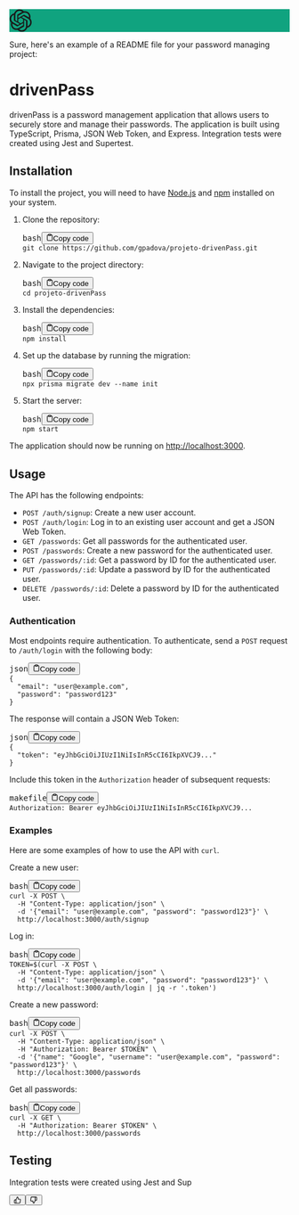 <div class="text-base gap-4 md:gap-6 md:max-w-2xl lg:max-w-2xl xl:max-w-3xl p-4 md:py-6 flex lg:px-0 m-auto"><div class="w-[30px] flex flex-col relative items-end"><div class="relative h-[30px] w-[30px] p-1 rounded-sm text-white flex items-center justify-center" style="background-color: rgb(16, 163, 127);"><svg width="41" height="41" viewBox="0 0 41 41" fill="none" xmlns="http://www.w3.org/2000/svg" stroke-width="1.5" class="h-6 w-6"><path d="M37.5324 16.8707C37.9808 15.5241 38.1363 14.0974 37.9886 12.6859C37.8409 11.2744 37.3934 9.91076 36.676 8.68622C35.6126 6.83404 33.9882 5.3676 32.0373 4.4985C30.0864 3.62941 27.9098 3.40259 25.8215 3.85078C24.8796 2.7893 23.7219 1.94125 22.4257 1.36341C21.1295 0.785575 19.7249 0.491269 18.3058 0.500197C16.1708 0.495044 14.0893 1.16803 12.3614 2.42214C10.6335 3.67624 9.34853 5.44666 8.6917 7.47815C7.30085 7.76286 5.98686 8.3414 4.8377 9.17505C3.68854 10.0087 2.73073 11.0782 2.02839 12.312C0.956464 14.1591 0.498905 16.2988 0.721698 18.4228C0.944492 20.5467 1.83612 22.5449 3.268 24.1293C2.81966 25.4759 2.66413 26.9026 2.81182 28.3141C2.95951 29.7256 3.40701 31.0892 4.12437 32.3138C5.18791 34.1659 6.8123 35.6322 8.76321 36.5013C10.7141 37.3704 12.8907 37.5973 14.9789 37.1492C15.9208 38.2107 17.0786 39.0587 18.3747 39.6366C19.6709 40.2144 21.0755 40.5087 22.4946 40.4998C24.6307 40.5054 26.7133 39.8321 28.4418 38.5772C30.1704 37.3223 31.4556 35.5506 32.1119 33.5179C33.5027 33.2332 34.8167 32.6547 35.9659 31.821C37.115 30.9874 38.0728 29.9178 38.7752 28.684C39.8458 26.8371 40.3023 24.6979 40.0789 22.5748C39.8556 20.4517 38.9639 18.4544 37.5324 16.8707ZM22.4978 37.8849C20.7443 37.8874 19.0459 37.2733 17.6994 36.1501C17.7601 36.117 17.8666 36.0586 17.936 36.0161L25.9004 31.4156C26.1003 31.3019 26.2663 31.137 26.3813 30.9378C26.4964 30.7386 26.5563 30.5124 26.5549 30.2825V19.0542L29.9213 20.998C29.9389 21.0068 29.9541 21.0198 29.9656 21.0359C29.977 21.052 29.9842 21.0707 29.9867 21.0902V30.3889C29.9842 32.375 29.1946 34.2791 27.7909 35.6841C26.3872 37.0892 24.4838 37.8806 22.4978 37.8849ZM6.39227 31.0064C5.51397 29.4888 5.19742 27.7107 5.49804 25.9832C5.55718 26.0187 5.66048 26.0818 5.73461 26.1244L13.699 30.7248C13.8975 30.8408 14.1233 30.902 14.3532 30.902C14.583 30.902 14.8088 30.8408 15.0073 30.7248L24.731 25.1103V28.9979C24.7321 29.0177 24.7283 29.0376 24.7199 29.0556C24.7115 29.0736 24.6988 29.0893 24.6829 29.1012L16.6317 33.7497C14.9096 34.7416 12.8643 35.0097 10.9447 34.4954C9.02506 33.9811 7.38785 32.7263 6.39227 31.0064ZM4.29707 13.6194C5.17156 12.0998 6.55279 10.9364 8.19885 10.3327C8.19885 10.4013 8.19491 10.5228 8.19491 10.6071V19.808C8.19351 20.0378 8.25334 20.2638 8.36823 20.4629C8.48312 20.6619 8.64893 20.8267 8.84863 20.9404L18.5723 26.5542L15.206 28.4979C15.1894 28.5089 15.1703 28.5155 15.1505 28.5173C15.1307 28.5191 15.1107 28.516 15.0924 28.5082L7.04046 23.8557C5.32135 22.8601 4.06716 21.2235 3.55289 19.3046C3.03862 17.3858 3.30624 15.3413 4.29707 13.6194ZM31.955 20.0556L22.2312 14.4411L25.5976 12.4981C25.6142 12.4872 25.6333 12.4805 25.6531 12.4787C25.6729 12.4769 25.6928 12.4801 25.7111 12.4879L33.7631 17.1364C34.9967 17.849 36.0017 18.8982 36.6606 20.1613C37.3194 21.4244 37.6047 22.849 37.4832 24.2684C37.3617 25.6878 36.8382 27.0432 35.9743 28.1759C35.1103 29.3086 33.9415 30.1717 32.6047 30.6641C32.6047 30.5947 32.6047 30.4733 32.6047 30.3889V21.188C32.6066 20.9586 32.5474 20.7328 32.4332 20.5338C32.319 20.3348 32.154 20.1698 31.955 20.0556ZM35.3055 15.0128C35.2464 14.9765 35.1431 14.9142 35.069 14.8717L27.1045 10.2712C26.906 10.1554 26.6803 10.0943 26.4504 10.0943C26.2206 10.0943 25.9948 10.1554 25.7963 10.2712L16.0726 15.8858V11.9982C16.0715 11.9783 16.0753 11.9585 16.0837 11.9405C16.0921 11.9225 16.1048 11.9068 16.1207 11.8949L24.1719 7.25025C25.4053 6.53903 26.8158 6.19376 28.2383 6.25482C29.6608 6.31589 31.0364 6.78077 32.2044 7.59508C33.3723 8.40939 34.2842 9.53945 34.8334 10.8531C35.3826 12.1667 35.5464 13.6095 35.3055 15.0128ZM14.2424 21.9419L10.8752 19.9981C10.8576 19.9893 10.8423 19.9763 10.8309 19.9602C10.8195 19.9441 10.8122 19.9254 10.8098 19.9058V10.6071C10.8107 9.18295 11.2173 7.78848 11.9819 6.58696C12.7466 5.38544 13.8377 4.42659 15.1275 3.82264C16.4173 3.21869 17.8524 2.99464 19.2649 3.1767C20.6775 3.35876 22.0089 3.93941 23.1034 4.85067C23.0427 4.88379 22.937 4.94215 22.8668 4.98473L14.9024 9.58517C14.7025 9.69878 14.5366 9.86356 14.4215 10.0626C14.3065 10.2616 14.2466 10.4877 14.2479 10.7175L14.2424 21.9419ZM16.071 17.9991L20.4018 15.4978L24.7325 17.9975V22.9985L20.4018 25.4983L16.071 22.9985V17.9991Z" fill="currentColor"></path></svg></div></div><div class="relative flex w-[calc(100%-50px)] flex-col gap-1 md:gap-3 lg:w-[calc(100%-115px)]"><div class="flex flex-grow flex-col gap-3"><div class="min-h-[20px] flex flex-col items-start gap-4 whitespace-pre-wrap"><div class="markdown prose w-full break-words dark:prose-invert light"><p>Sure, here's an example of a README file for your password managing project:</p><h1>drivenPass</h1><p>drivenPass is a password management application that allows users to securely store and manage their passwords. The application is built using TypeScript, Prisma, JSON Web Token, and Express. Integration tests were created using Jest and Supertest.</p><h2>Installation</h2><p>To install the project, you will need to have <a href="https://nodejs.org/en/" target="_new">Node.js</a> and <a href="https://www.npmjs.com/" target="_new">npm</a> installed on your system.</p><ol><li><p>Clone the repository:</p><pre><div class="bg-black mb-4 rounded-md"><div class="flex items-center relative text-gray-200 bg-gray-800 px-4 py-2 text-xs font-sans"><span class="">bash</span><button class="flex ml-auto gap-2"><svg stroke="currentColor" fill="none" stroke-width="2" viewBox="0 0 24 24" stroke-linecap="round" stroke-linejoin="round" class="h-4 w-4" height="1em" width="1em" xmlns="http://www.w3.org/2000/svg"><path d="M16 4h2a2 2 0 0 1 2 2v14a2 2 0 0 1-2 2H6a2 2 0 0 1-2-2V6a2 2 0 0 1 2-2h2"></path><rect x="8" y="2" width="8" height="4" rx="1" ry="1"></rect></svg>Copy code</button></div><div class="p-4 overflow-y-auto"><code class="!whitespace-pre hljs language-bash">git <span class="hljs-built_in">clone</span> https://github.com/gpadova/projeto-drivenPass.git
</code></div></div></pre></li><li><p>Navigate to the project directory:</p><pre><div class="bg-black mb-4 rounded-md"><div class="flex items-center relative text-gray-200 bg-gray-800 px-4 py-2 text-xs font-sans"><span class="">bash</span><button class="flex ml-auto gap-2"><svg stroke="currentColor" fill="none" stroke-width="2" viewBox="0 0 24 24" stroke-linecap="round" stroke-linejoin="round" class="h-4 w-4" height="1em" width="1em" xmlns="http://www.w3.org/2000/svg"><path d="M16 4h2a2 2 0 0 1 2 2v14a2 2 0 0 1-2 2H6a2 2 0 0 1-2-2V6a2 2 0 0 1 2-2h2"></path><rect x="8" y="2" width="8" height="4" rx="1" ry="1"></rect></svg>Copy code</button></div><div class="p-4 overflow-y-auto"><code class="!whitespace-pre hljs language-bash"><span class="hljs-built_in">cd</span> projeto-drivenPass
</code></div></div></pre></li><li><p>Install the dependencies:</p><pre><div class="bg-black mb-4 rounded-md"><div class="flex items-center relative text-gray-200 bg-gray-800 px-4 py-2 text-xs font-sans"><span class="">bash</span><button class="flex ml-auto gap-2"><svg stroke="currentColor" fill="none" stroke-width="2" viewBox="0 0 24 24" stroke-linecap="round" stroke-linejoin="round" class="h-4 w-4" height="1em" width="1em" xmlns="http://www.w3.org/2000/svg"><path d="M16 4h2a2 2 0 0 1 2 2v14a2 2 0 0 1-2 2H6a2 2 0 0 1-2-2V6a2 2 0 0 1 2-2h2"></path><rect x="8" y="2" width="8" height="4" rx="1" ry="1"></rect></svg>Copy code</button></div><div class="p-4 overflow-y-auto"><code class="!whitespace-pre hljs language-bash">npm install
</code></div></div></pre></li><li><p>Set up the database by running the migration:</p><pre><div class="bg-black mb-4 rounded-md"><div class="flex items-center relative text-gray-200 bg-gray-800 px-4 py-2 text-xs font-sans"><span class="">bash</span><button class="flex ml-auto gap-2"><svg stroke="currentColor" fill="none" stroke-width="2" viewBox="0 0 24 24" stroke-linecap="round" stroke-linejoin="round" class="h-4 w-4" height="1em" width="1em" xmlns="http://www.w3.org/2000/svg"><path d="M16 4h2a2 2 0 0 1 2 2v14a2 2 0 0 1-2 2H6a2 2 0 0 1-2-2V6a2 2 0 0 1 2-2h2"></path><rect x="8" y="2" width="8" height="4" rx="1" ry="1"></rect></svg>Copy code</button></div><div class="p-4 overflow-y-auto"><code class="!whitespace-pre hljs language-bash">npx prisma migrate dev --name init
</code></div></div></pre></li><li><p>Start the server:</p><pre><div class="bg-black mb-4 rounded-md"><div class="flex items-center relative text-gray-200 bg-gray-800 px-4 py-2 text-xs font-sans"><span class="">bash</span><button class="flex ml-auto gap-2"><svg stroke="currentColor" fill="none" stroke-width="2" viewBox="0 0 24 24" stroke-linecap="round" stroke-linejoin="round" class="h-4 w-4" height="1em" width="1em" xmlns="http://www.w3.org/2000/svg"><path d="M16 4h2a2 2 0 0 1 2 2v14a2 2 0 0 1-2 2H6a2 2 0 0 1-2-2V6a2 2 0 0 1 2-2h2"></path><rect x="8" y="2" width="8" height="4" rx="1" ry="1"></rect></svg>Copy code</button></div><div class="p-4 overflow-y-auto"><code class="!whitespace-pre hljs language-bash">npm start
</code></div></div></pre></li></ol><p>The application should now be running on <a href="http://localhost:3000" target="_new">http://localhost:3000</a>.</p><h2>Usage</h2><p>The API has the following endpoints:</p><ul><li><code>POST /auth/signup</code>: Create a new user account.</li><li><code>POST /auth/login</code>: Log in to an existing user account and get a JSON Web Token.</li><li><code>GET /passwords</code>: Get all passwords for the authenticated user.</li><li><code>POST /passwords</code>: Create a new password for the authenticated user.</li><li><code>GET /passwords/:id</code>: Get a password by ID for the authenticated user.</li><li><code>PUT /passwords/:id</code>: Update a password by ID for the authenticated user.</li><li><code>DELETE /passwords/:id</code>: Delete a password by ID for the authenticated user.</li></ul><h3>Authentication</h3><p>Most endpoints require authentication. To authenticate, send a <code>POST</code> request to <code>/auth/login</code> with the following body:</p><pre><div class="bg-black mb-4 rounded-md"><div class="flex items-center relative text-gray-200 bg-gray-800 px-4 py-2 text-xs font-sans"><span class="">json</span><button class="flex ml-auto gap-2"><svg stroke="currentColor" fill="none" stroke-width="2" viewBox="0 0 24 24" stroke-linecap="round" stroke-linejoin="round" class="h-4 w-4" height="1em" width="1em" xmlns="http://www.w3.org/2000/svg"><path d="M16 4h2a2 2 0 0 1 2 2v14a2 2 0 0 1-2 2H6a2 2 0 0 1-2-2V6a2 2 0 0 1 2-2h2"></path><rect x="8" y="2" width="8" height="4" rx="1" ry="1"></rect></svg>Copy code</button></div><div class="p-4 overflow-y-auto"><code class="!whitespace-pre hljs language-json"><span class="hljs-punctuation">{</span>
  <span class="hljs-attr">"email"</span><span class="hljs-punctuation">:</span> <span class="hljs-string">"user@example.com"</span><span class="hljs-punctuation">,</span>
  <span class="hljs-attr">"password"</span><span class="hljs-punctuation">:</span> <span class="hljs-string">"password123"</span>
<span class="hljs-punctuation">}</span>
</code></div></div></pre><p>The response will contain a JSON Web Token:</p><pre><div class="bg-black mb-4 rounded-md"><div class="flex items-center relative text-gray-200 bg-gray-800 px-4 py-2 text-xs font-sans"><span class="">json</span><button class="flex ml-auto gap-2"><svg stroke="currentColor" fill="none" stroke-width="2" viewBox="0 0 24 24" stroke-linecap="round" stroke-linejoin="round" class="h-4 w-4" height="1em" width="1em" xmlns="http://www.w3.org/2000/svg"><path d="M16 4h2a2 2 0 0 1 2 2v14a2 2 0 0 1-2 2H6a2 2 0 0 1-2-2V6a2 2 0 0 1 2-2h2"></path><rect x="8" y="2" width="8" height="4" rx="1" ry="1"></rect></svg>Copy code</button></div><div class="p-4 overflow-y-auto"><code class="!whitespace-pre hljs language-json"><span class="hljs-punctuation">{</span>
  <span class="hljs-attr">"token"</span><span class="hljs-punctuation">:</span> <span class="hljs-string">"eyJhbGciOiJIUzI1NiIsInR5cCI6IkpXVCJ9..."</span>
<span class="hljs-punctuation">}</span>
</code></div></div></pre><p>Include this token in the <code>Authorization</code> header of subsequent requests:</p><pre><div class="bg-black mb-4 rounded-md"><div class="flex items-center relative text-gray-200 bg-gray-800 px-4 py-2 text-xs font-sans"><span class="">makefile</span><button class="flex ml-auto gap-2"><svg stroke="currentColor" fill="none" stroke-width="2" viewBox="0 0 24 24" stroke-linecap="round" stroke-linejoin="round" class="h-4 w-4" height="1em" width="1em" xmlns="http://www.w3.org/2000/svg"><path d="M16 4h2a2 2 0 0 1 2 2v14a2 2 0 0 1-2 2H6a2 2 0 0 1-2-2V6a2 2 0 0 1 2-2h2"></path><rect x="8" y="2" width="8" height="4" rx="1" ry="1"></rect></svg>Copy code</button></div><div class="p-4 overflow-y-auto"><code class="!whitespace-pre hljs language-makefile"><span class="hljs-section">Authorization: Bearer eyJhbGciOiJIUzI1NiIsInR5cCI6IkpXVCJ9...</span>
</code></div></div></pre><h3>Examples</h3><p>Here are some examples of how to use the API with <code>curl</code>.</p><p>Create a new user:</p><pre><div class="bg-black mb-4 rounded-md"><div class="flex items-center relative text-gray-200 bg-gray-800 px-4 py-2 text-xs font-sans"><span class="">bash</span><button class="flex ml-auto gap-2"><svg stroke="currentColor" fill="none" stroke-width="2" viewBox="0 0 24 24" stroke-linecap="round" stroke-linejoin="round" class="h-4 w-4" height="1em" width="1em" xmlns="http://www.w3.org/2000/svg"><path d="M16 4h2a2 2 0 0 1 2 2v14a2 2 0 0 1-2 2H6a2 2 0 0 1-2-2V6a2 2 0 0 1 2-2h2"></path><rect x="8" y="2" width="8" height="4" rx="1" ry="1"></rect></svg>Copy code</button></div><div class="p-4 overflow-y-auto"><code class="!whitespace-pre hljs language-bash">curl -X POST \
  -H <span class="hljs-string">"Content-Type: application/json"</span> \
  -d <span class="hljs-string">'{"email": "user@example.com", "password": "password123"}'</span> \
  http://localhost:3000/auth/signup
</code></div></div></pre><p>Log in:</p><pre><div class="bg-black mb-4 rounded-md"><div class="flex items-center relative text-gray-200 bg-gray-800 px-4 py-2 text-xs font-sans"><span class="">bash</span><button class="flex ml-auto gap-2"><svg stroke="currentColor" fill="none" stroke-width="2" viewBox="0 0 24 24" stroke-linecap="round" stroke-linejoin="round" class="h-4 w-4" height="1em" width="1em" xmlns="http://www.w3.org/2000/svg"><path d="M16 4h2a2 2 0 0 1 2 2v14a2 2 0 0 1-2 2H6a2 2 0 0 1-2-2V6a2 2 0 0 1 2-2h2"></path><rect x="8" y="2" width="8" height="4" rx="1" ry="1"></rect></svg>Copy code</button></div><div class="p-4 overflow-y-auto"><code class="!whitespace-pre hljs language-bash">TOKEN=$(curl -X POST \
  -H <span class="hljs-string">"Content-Type: application/json"</span> \
  -d <span class="hljs-string">'{"email": "user@example.com", "password": "password123"}'</span> \
  http://localhost:3000/auth/login | jq -r <span class="hljs-string">'.token'</span>)
</code></div></div></pre><p>Create a new password:</p><pre><div class="bg-black mb-4 rounded-md"><div class="flex items-center relative text-gray-200 bg-gray-800 px-4 py-2 text-xs font-sans"><span class="">bash</span><button class="flex ml-auto gap-2"><svg stroke="currentColor" fill="none" stroke-width="2" viewBox="0 0 24 24" stroke-linecap="round" stroke-linejoin="round" class="h-4 w-4" height="1em" width="1em" xmlns="http://www.w3.org/2000/svg"><path d="M16 4h2a2 2 0 0 1 2 2v14a2 2 0 0 1-2 2H6a2 2 0 0 1-2-2V6a2 2 0 0 1 2-2h2"></path><rect x="8" y="2" width="8" height="4" rx="1" ry="1"></rect></svg>Copy code</button></div><div class="p-4 overflow-y-auto"><code class="!whitespace-pre hljs language-bash">curl -X POST \
  -H <span class="hljs-string">"Content-Type: application/json"</span> \
  -H <span class="hljs-string">"Authorization: Bearer <span class="hljs-variable">$TOKEN</span>"</span> \
  -d <span class="hljs-string">'{"name": "Google", "username": "user@example.com", "password": "password123"}'</span> \
  http://localhost:3000/passwords
</code></div></div></pre><p>Get all passwords:</p><pre><div class="bg-black mb-4 rounded-md"><div class="flex items-center relative text-gray-200 bg-gray-800 px-4 py-2 text-xs font-sans"><span class="">bash</span><button class="flex ml-auto gap-2"><svg stroke="currentColor" fill="none" stroke-width="2" viewBox="0 0 24 24" stroke-linecap="round" stroke-linejoin="round" class="h-4 w-4" height="1em" width="1em" xmlns="http://www.w3.org/2000/svg"><path d="M16 4h2a2 2 0 0 1 2 2v14a2 2 0 0 1-2 2H6a2 2 0 0 1-2-2V6a2 2 0 0 1 2-2h2"></path><rect x="8" y="2" width="8" height="4" rx="1" ry="1"></rect></svg>Copy code</button></div><div class="p-4 overflow-y-auto"><code class="!whitespace-pre hljs language-bash">curl -X GET \
  -H <span class="hljs-string">"Authorization: Bearer <span class="hljs-variable">$TOKEN</span>"</span> \
  http://localhost:3000/passwords
</code></div></div></pre><h2>Testing</h2><p>Integration tests were created using Jest and Sup</p></div></div></div><div class="flex justify-between"><div class="text-gray-400 flex self-end lg:self-center justify-center mt-2 gap-3 md:gap-4 lg:gap-1 lg:absolute lg:top-0 lg:translate-x-full lg:right-0 lg:mt-0 lg:pl-2 visible"><button class="p-1 rounded-md hover:bg-gray-100 hover:text-gray-700 dark:text-gray-400 dark:hover:bg-gray-700 dark:hover:text-gray-200 disabled:dark:hover:text-gray-400"><svg stroke="currentColor" fill="none" stroke-width="2" viewBox="0 0 24 24" stroke-linecap="round" stroke-linejoin="round" class="h-4 w-4" height="1em" width="1em" xmlns="http://www.w3.org/2000/svg"><path d="M14 9V5a3 3 0 0 0-3-3l-4 9v11h11.28a2 2 0 0 0 2-1.7l1.38-9a2 2 0 0 0-2-2.3zM7 22H4a2 2 0 0 1-2-2v-7a2 2 0 0 1 2-2h3"></path></svg></button><button class="p-1 rounded-md hover:bg-gray-100 hover:text-gray-700 dark:text-gray-400 dark:hover:bg-gray-700 dark:hover:text-gray-200 disabled:dark:hover:text-gray-400"><svg stroke="currentColor" fill="none" stroke-width="2" viewBox="0 0 24 24" stroke-linecap="round" stroke-linejoin="round" class="h-4 w-4" height="1em" width="1em" xmlns="http://www.w3.org/2000/svg"><path d="M10 15v4a3 3 0 0 0 3 3l4-9V2H5.72a2 2 0 0 0-2 1.7l-1.38 9a2 2 0 0 0 2 2.3zm7-13h2.67A2.31 2.31 0 0 1 22 4v7a2.31 2.31 0 0 1-2.33 2H17"></path></svg></button></div></div></div></div>
